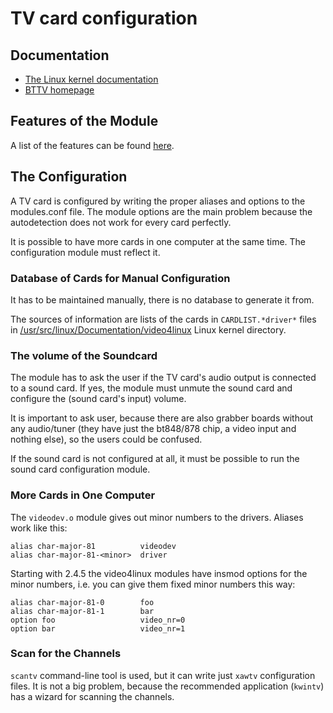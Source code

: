 TV card configuration
=====================

Documentation
--------------

- [The Linux kernel documentation](https://github.com/torvalds/linux/tree/master/Documentation/video4linux)
- [BTTV homepage](http://bytesex.org/bttv)


Features of the Module
----------------------


A list of the features can be found [here](tv-features.md).


The Configuration
-----------------

A TV card is configured by writing the proper aliases and options to
the modules.conf file. The module options are the main problem because
the autodetection does not work for every card perfectly.

It is possible to have more cards in one computer at the same time.
The configuration module must reflect it.


### Database of Cards for Manual Configuration ###

It has to be maintained manually, there is no database to generate it from.

The sources of information are lists of the cards in `CARDLIST.*driver*` files
in [/usr/src/linux/Documentation/video4linux](https://github.com/torvalds/linux/tree/master/Documentation/video4linux)
Linux kernel directory.


### The volume of the Soundcard ###

The module has to ask the user if the TV card's audio output is
connected to a sound card. If yes, the module must unmute the sound card and
configure the (sound card's input) volume.

It is important to ask user, because there are also grabber boards without
any audio/tuner (they have just the bt848/878 chip, a video input and nothing
else), so the users could be confused.

If the sound card is not configured at all, it must be possible to run
the sound card configuration module.

### More Cards in One Computer ###

The `videodev.o` module gives out minor numbers to the drivers.
Aliases work like this:

    alias char-major-81          videodev
    alias char-major-81-<minor>  driver


Starting with 2.4.5 the video4linux modules have insmod options for
the minor numbers, i.e. you can give them fixed minor numbers this way:

    alias char-major-81-0        foo
    alias char-major-81-1        bar
    option foo                   video_nr=0
    option bar                   video_nr=1

### Scan for the Channels ###

`scantv` command-line tool is used, but it can write just
`xawtv` configuration files. It is not a big problem, because the
recommended application (`kwintv`) has a wizard for scanning the channels.

